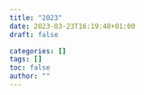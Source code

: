```yaml
---
title: "2023"
date: 2023-03-23T16:19:48+01:00
draft: false

categories: []
tags: []
toc: false
author: ""
---
```

